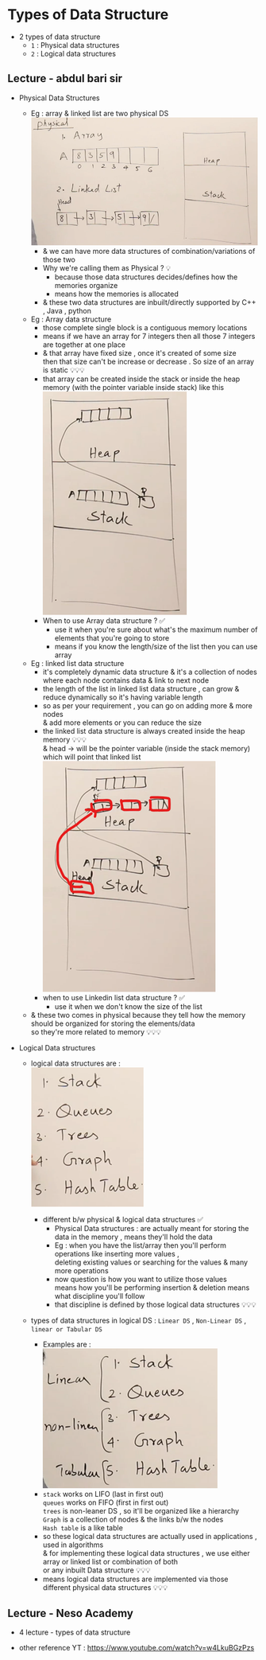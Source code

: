 # Types of Data Structure

- 2 types of data structure 
    - `1` : Physical data structures
    - `2` : Logical data structures

## Lecture - abdul bari sir

- Physical Data Structures
    - Eg : array & linked list are two physical DS
        ![physical DS](../notes-pics/04-lecture/lecture-4-1.png)
        - & we can have more data structures of combination/variations of those two
        - Why we're calling them as Physical ? 💡
            - because those data structures decides/defines how the memories organize
            - means how the memories is allocated
        - & these two data structures are inbuilt/directly supported by C++ , Java , python 
    - Eg : Array data structure 
        - those complete single block is a contiguous memory locations
        - means if we have an array for 7 integers then all those 7 integers are together at one place
        - & that array have fixed size , once it's created of some size <br>
            then that size can't be increase or decrease . So size of an array is static 💡💡💡
        - that array can be created inside the stack or inside the heap memory (with the pointer variable inside stack) like this <br> 
            ![physical DS](../notes-pics/04-lecture/lecture-4-2.png)
        - When to use Array data structure ? ✅
            - use it when you're sure about what's the maximum number of elements that you're going to store
            - means if you know the length/size of the list then you can use array 
    - Eg : linked list data structure 
        - it's completely dynamic data structure & it's a collection of nodes <br>
            where each node contains data & link to next node
        - the length of the list in linked list data structure , can grow & reduce dynamically so it's having variable length
        - so as per your requirement , you can go on adding more & more nodes <br>
            & add more elements or you can reduce the size
        - the linked list data structure is always created inside the heap memory 💡💡💡 <br>
            & head -> will be the pointer variable (inside the stack memory) which will point that linked list
            ![physical DS](../notes-pics/04-lecture/lecture-4-3.png)
        - when to use Linkedin list data structure ? ✅
            - use it when we don't know the size of the list 
    - & these two comes in physical because they tell how the memory should be organized for storing the elements/data  <br>
        so they're more related to memory 💡💡💡

- Logical Data structures 
    - logical data structures are : <br>
        ![logical data structures](../notes-pics/04-lecture/lecture-4-4.png)
        - different b/w physical & logical data structures ✅
            - Physical Data structures : are actually meant for storing the data in the memory , means they'll hold the data 
            - Eg : when you have the list/array then you'll perform operations like inserting more values , <br>
                deleting existing values or searching for the values & many more operations
            - now question is how you want to utilize those values <br>
                means how you'll be performing insertion & deletion means what discipline you'll follow
            - that discipline is defined by those logical data structures 💡💡💡
        
    - types of data structures in logical DS : `Linear DS` , `Non-Linear DS` , `linear or Tabular DS`
        - Examples are : <br>
            ![](../notes-pics/04-lecture/lecture-4-5.png)
        - `stack` works on LIFO (last in first out) <br>
            `queues` works on FIFO (first in first out) <br>
            `trees` is non-leaner DS , so it'll be organized like a hierarchy <br>
            `Graph` is a collection of nodes & the links b/w the nodes <br>
            `Hash table` is a like table 
        - so these logical data structures are actually used in applications , used in algorithms <br>
            & for implementing these logical data structures , we use either array or linked list or combination of both <br>
            or any inbuilt Data structure 💡💡💡
        - means logical data structures are implemented via those different physical data structures 💡💡💡

## Lecture - Neso Academy

- 4 lecture - types of data structure 

- other reference YT : https://www.youtube.com/watch?v=w4LkuBGzPzs
